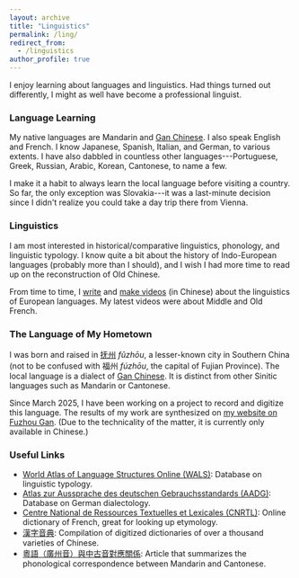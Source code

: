 ```yaml
---
layout: archive
title: "Linguistics"
permalink: /ling/
redirect_from:
  - /linguistics
author_profile: true
---
```


I enjoy learning about languages and linguistics. Had things turned out differently, I might as well have become a professional linguist.

### Language Learning

My native languages are Mandarin and [Gan Chinese](https://en.wikipedia.org/wiki/Gan_Chinese). I also speak English and French. I know Japanese, Spanish, Italian, and German, to various extents. I have also dabbled in countless other languages---Portuguese, Greek, Russian, Arabic, Korean, Cantonese, to name a few.

I make it a habit to always learn the local language before visiting a country. So far, the only exception was Slovakia---it was a last-minute decision since I didn't realize you could take a day trip there from Vienna.

### Linguistics

I am most interested in historical/comparative linguistics, phonology, and linguistic typology. I know quite a bit about the history of Indo-European languages (probably more than I should), and I wish I had more time to read up on the reconstruction of Old Chinese.

From time to time, I [write](https://www.zhihu.com/people/colescu/answers) and [make videos](https://space.bilibili.com/1931761492) (in Chinese) about the linguistics of European languages. My latest videos were about Middle and Old French.

### The Language of My Hometown

I was born and raised in [抚州](https://en.wikipedia.org/wiki/Fuzhou,_Jiangxi) _fǔzhōu_, a lesser-known city in Southern China (not to be confused with 福州 _fúzhōu_, the capital of Fujian Province). The local language is a dialect of [Gan Chinese](https://en.wikipedia.org/wiki/Gan_Chinese). It is distinct from other Sinitic languages such as Mandarin or Cantonese.

Since March 2025, I have been working on a project to record and digitize this language. The results of my work are synthesized on [my website on Fuzhou Gan](https://fudiufa.cn). (Due to the technicality of the matter, it is currently only available in Chinese.)

### Useful Links

- [World Atlas of Language Structures Online (WALS)](https://wals.info): Database on linguistic typology.
- [Atlas zur Aussprache des deutschen Gebrauchsstandards (AADG)](https://prowiki.ids-mannheim.de/bin/view/AADG/WebHome): Database on German dialectology.
- [Centre National de Ressources Textuelles et Lexicales (CNRTL)](https://www.cnrtl.fr): Online dictionary of French, great for looking up etymology.
- [漢字音典](https://mcpdict.sourceforge.io/cgi-bin/index.py): Compilation of digitized dictionaries of over a thousand varieties of Chinese.
- [粵語（廣州音）與中古音對應關係](https://ayaka.shn.hk/teoi/): Article that summarizes the phonological correspondence between Mandarin and Cantonese.
